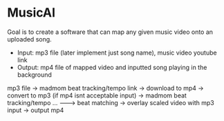 # MusicAI
Goal is to create a software that can map any given music video onto an uploaded song.

- Input: mp3 file (later implement just song name), music video youtube link
- Output: mp4 file of mapped video and inputted song playing in the background


mp3 file -> madmom beat tracking/tempo
link -> download to mp4 -> convert to mp3 (if mp4 isnt acceptable input) -> madmom beat tracking/tempo
...
---> beat matching -> overlay scaled video with mp3 input -> output mp4